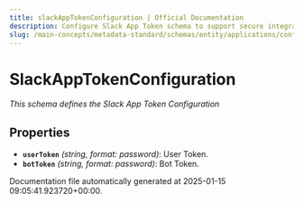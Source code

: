 ```yaml
---
title: slackAppTokenConfiguration | Official Documentation
description: Configure Slack App Token schema to support secure integrations for notification and collaboration within Slack.
slug: /main-concepts/metadata-standard/schemas/entity/applications/configuration/external/slackapptokenconfiguration
---
```


# SlackAppTokenConfiguration

*This schema defines the Slack App Token Configuration*

## Properties

- **`userToken`** *(string, format: password)*: User Token.
- **`botToken`** *(string, format: password)*: Bot Token.


Documentation file automatically generated at 2025-01-15 09:05:41.923720+00:00.
